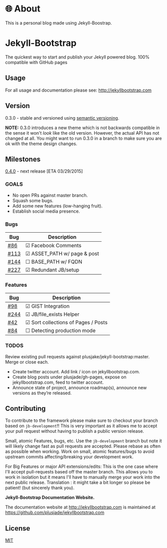 # 🌐 About

This is a personal blog made using Jekyll-Boostrap. 

# Jekyll-Bootstrap

The quickest way to start and publish your Jekyll powered blog. 100% compatible with GitHub pages

## Usage

For all usage and documentation please see: <http://jekyllbootstrap.com>

## Version

0.3.0 - stable and versioned using [semantic versioning](http://semver.org/).

**NOTE:** 0.3.0 introduces a new theme which is not backwards compatible in the sense it won't _look_ like the old version.
However, the actual API has not changed at all.
You might want to run 0.3.0 in a branch to make sure you are ok with the theme design changes.

## Milestones

[0.4.0](https://github.com/plusjade/jekyll-bootstrap/milestones/v%200.4.0) - next release [ETA 03/29/2015]

### GOALS

* No open PRs against master branch.
* Squash some bugs.
* Add some new features (low-hanging fruit).
* Establish social media presence.


### Bugs

|Bug |Description
|------|---------------
|[#86](https://github.com/plusjade/jekyll-bootstrap/issues/86)  |&#x2611; Facebook Comments
|[#113](https://github.com/plusjade/jekyll-bootstrap/issues/113)|&#x2611; ASSET_PATH w/ page & post
|[#144](https://github.com/plusjade/jekyll-bootstrap/issues/144)|&#x2610; BASE_PATH w/ FQDN
|[#227](https://github.com/plusjade/jekyll-bootstrap/issues/227)|&#x2611; Redundant JB/setup

### Features

|Bug |Description
|------|---------------
|[#98](https://github.com/plusjade/jekyll-bootstrap/issues/98)  |&#x2611; GIST Integration
|[#244](https://github.com/plusjade/jekyll-bootstrap/issues/244)|&#x2611; JB/file_exists Helper
|[#42](https://github.com/plusjade/jekyll-bootstrap/issues/42)  |&#x2611; Sort collections of Pages / Posts
|[#84](https://github.com/plusjade/jekyll-bootstrap/issues/84)  |&#x2610; Detecting production mode

### TODOS

Review existing pull requests against plusjake/jekyll-bootstrap:master. Merge or close each.

* Create twitter account. Add link / icon on jekyllbootstrap.com.
* Create blog posts under plusjade/gh-pages, expose on jekyllbootstrap.com, feed to twitter account.
* Announce state of project, announce roadmap(s), announce new versions as they’re released.

## Contributing


To contribute to the framework please make sure to checkout your branch based on `jb-development`!!
This is very important as it allows me to accept your pull request without having to publish a public version release.

Small, atomic Features, bugs, etc.
Use the `jb-development` branch but note it will likely change fast as pull requests are accepted.
Please rebase as often as possible when working.
Work on small, atomic features/bugs to avoid upstream commits affecting/breaking your development work.

For Big Features or major API extensions/edits:
This is the one case where I'll accept pull-requests based off the master branch.
This allows you to work in isolation but it means I'll have to manually merge your work into the next public release.
Translation : it might take a bit longer so please be patient! (but sincerely thank you).

**Jekyll-Bootstrap Documentation Website.**

The documentation website at <http://jekyllbootstrap.com> is maintained at https://github.com/plusjade/jekyllbootstrap.com


## License

[MIT](http://opensource.org/licenses/MIT)
